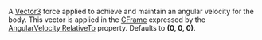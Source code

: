 A [Vector3](https://developer.roblox.com/en-us/api-reference/datatype/Vector3) force applied to achieve and maintain an angular velocity for the body. This vector is applied in the [CFrame](https://developer.roblox.com/en-us/api-reference/datatype/CFrame) expressed by the [AngularVelocity.RelativeTo](https://developer.roblox.com/en-us/api-reference/property/AngularVelocity/RelativeTo) property. Defaults to **(0, 0, 0)**.